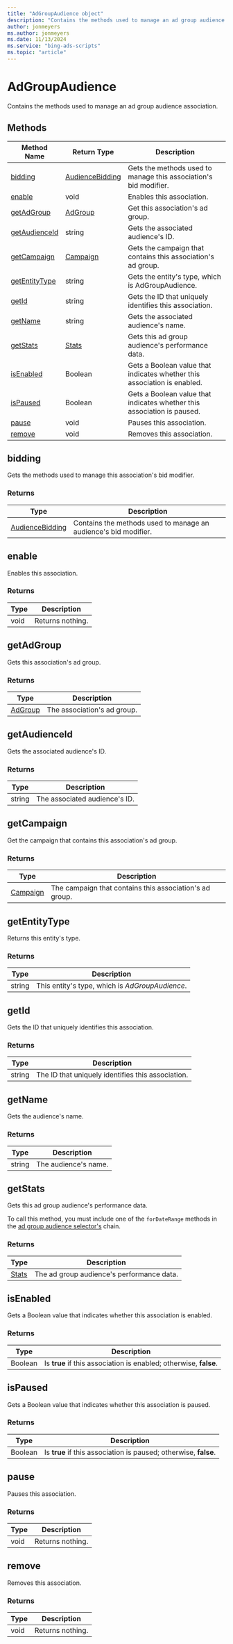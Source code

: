```yaml
---
title: "AdGroupAudience object"
description: "Contains the methods used to manage an ad group audience association."
author: jonmeyers
ms.author: jonmeyers
ms.date: 11/13/2024
ms.service: "bing-ads-scripts"
ms.topic: "article"
---
```


# AdGroupAudience

Contains the methods used to manage an ad group audience association.


## Methods
|Method Name|Return Type|Description|
|-|-|-
[bidding](#bidding)|[AudienceBidding](./AudienceBidding.md)|Gets the methods used to manage this association's bid modifier.
[enable](#enable)|void|Enables this association.
[getAdGroup](#getadgroup)|[AdGroup](AdGroup.md)|Get this association's ad group.
[getAudienceId](#getaudienceid)|string|Gets the associated audience's ID.
[getCampaign](#getcampaign)|[Campaign](./Campaign.md)|Gets the campaign that contains this association's ad group.
[getEntityType](#getentitytype)|string|Gets the entity's type, which is AdGroupAudience.
[getId](#getid)|string|Gets the ID that uniquely identifies this association.
[getName](#getname)|string|Gets the associated audience's name.
[getStats](#getstats)|[Stats](./Stats.md)|Gets this ad group audience's performance data.
[isEnabled](#isenabled)|Boolean|Gets a Boolean value that indicates whether this association is enabled.
[isPaused](#ispaused)|Boolean|Gets a Boolean value that indicates whether this association is paused.
[pause](#pause)|void|Pauses this association.
[remove](#remove)|void|Removes this association.


## <a name="bidding"></a>bidding
Gets the methods used to manage this association's bid modifier.

### Returns
|Type|Description|
|-|-
[AudienceBidding](./AudienceBidding.md)|Contains the methods used to manage an audience's bid modifier.


## <a name="enable"></a>enable
Enables this association.

### Returns
|Type|Description|
|-|-
void|Returns nothing.


## <a name="getadgroup"></a>getAdGroup
Gets this association's ad group.

### Returns
|Type|Description|
|-|-
[AdGroup](AdGroup.md)|The association's ad group.


## <a name="getaudienceid"></a>getAudienceId
Gets the associated audience's ID.

### Returns
|Type|Description|
|-|-
string|The associated audience's ID.


## <a name="getcampaign"></a>getCampaign
Get the campaign that contains this association's ad group.

### Returns
|Type|Description|
|-|-
[Campaign](./Campaign.md)|The campaign that contains this association's ad group.


## <a name="getentitytype"></a>getEntityType
Returns this entity's type.

### Returns
|Type|Description|
|-|-
string|This entity's type, which is *AdGroupAudience*.


## <a name="getid"></a>getId
Gets the ID that uniquely identifies this association.

### Returns
|Type|Description|
|-|-
string|The ID that uniquely identifies this association.

## <a name="getname"></a>getName
Gets the audience's name.

### Returns
|Type|Description|
|-|-
string|The audience's name.


## <a name="getstats"></a>getStats
Gets this ad group audience's performance data. 

To call this method, you must include one of the `forDateRange` methods in the [ad group audience selector's](AdGroupAudienceSelector.md) chain.

### Returns
|Type|Description|
|-|-
[Stats](./Stats.md)|The ad group audience's performance data. 


## <a name="isenabled"></a>isEnabled
Gets a Boolean value that indicates whether this association is enabled.

### Returns
|Type|Description|
|-|-
Boolean|Is **true** if this association is enabled; otherwise, **false**.


## <a name="ispaused"></a>isPaused
Gets a Boolean value that indicates whether this association is paused.

### Returns
|Type|Description|
|-|-
Boolean|Is **true** if this association is paused; otherwise, **false**.


## <a name="pause"></a>pause
Pauses this association.

### Returns
|Type|Description|
|-|-
void|Returns nothing.


## <a name="remove"></a>remove
Removes this association.

### Returns
|Type|Description|
|-|-
void|Returns nothing.

